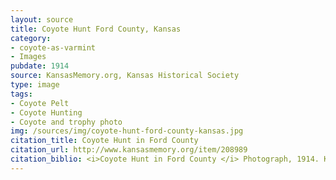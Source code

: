 ```yaml
---
layout: source
title: Coyote Hunt Ford County, Kansas
category: 
- coyote-as-varmint
- Images
pubdate: 1914
source: KansasMemory.org, Kansas Historical Society 
type: image
tags: 
- Coyote Pelt
- Coyote Hunting
- Coyote and trophy photo
img: /sources/img/coyote-hunt-ford-county-kansas.jpg
citation_title: Coyote Hunt in Ford County
citation_url: http://www.kansasmemory.org/item/208989
citation_biblio: <i>Coyote Hunt in Ford County </i> Photograph, 1914. Kansas Memory. http://www.kansasmemory.org/item/208989 Copy and Reuse Restrictions Apply. Permission Pending. 
---
```

